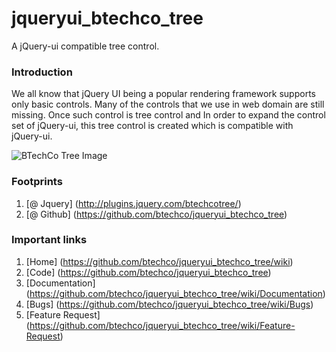 jqueryui_btechco_tree
======================
A jQuery-ui compatible tree control.


### Introduction
We all know that jQuery UI being a popular rendering framework supports only basic controls. Many of the controls that we use in web domain are still missing. Once such control is tree control and In order to expand the control set of jQuery-ui, this tree control is created which is compatible with jQuery-ui.

![BTechCo Tree Image](http://3.bp.blogspot.com/-8t4rCO1nc18/UbEgIzLWfgI/AAAAAAAATR4/2HNnKw_MT_M/s1600/jqueryui_btechco_tree.png)

### Footprints
1. [@ Jquery] (http://plugins.jquery.com/btechcotree/)
2. [@ Github] (https://github.com/btechco/jqueryui_btechco_tree)

### Important links
1. [Home] (https://github.com/btechco/jqueryui_btechco_tree/wiki)
2. [Code] (https://github.com/btechco/jqueryui_btechco_tree)
2. [Documentation] (https://github.com/btechco/jqueryui_btechco_tree/wiki/Documentation)
2. [Bugs] (https://github.com/btechco/jqueryui_btechco_tree/wiki/Bugs)
3. [Feature Request] (https://github.com/btechco/jqueryui_btechco_tree/wiki/Feature-Request)
